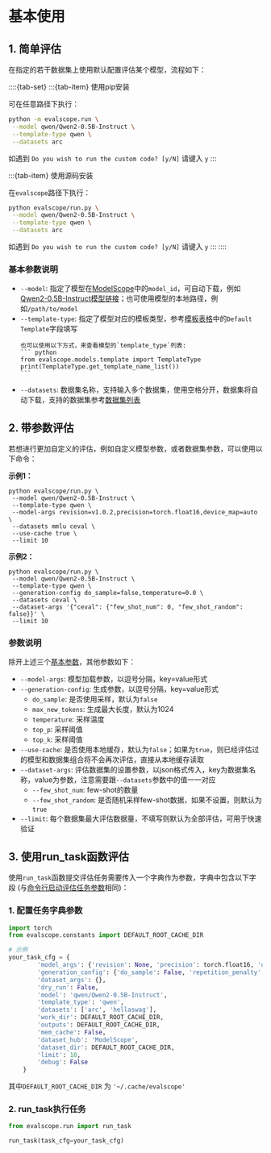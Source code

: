 # 基本使用

## 1. 简单评估
在指定的若干数据集上使用默认配置评估某个模型，流程如下：

::::{tab-set}
:::{tab-item} 使用pip安装

可在任意路径下执行：
```bash
python -m evalscope.run \
 --model qwen/Qwen2-0.5B-Instruct \
 --template-type qwen \
 --datasets arc 
```
如遇到 `Do you wish to run the custom code? [y/N]` 请键入 `y`
:::

:::{tab-item} 使用源码安装

在`evalscope`路径下执行：
```bash
python evalscope/run.py \
 --model qwen/Qwen2-0.5B-Instruct \
 --template-type qwen \
 --datasets arc
```
如遇到 `Do you wish to run the custom code? [y/N]` 请键入 `y`
:::
::::

### 基本参数说明
- `--model`: 指定了模型在[ModelScope](https://modelscope.cn/)中的`model_id`，可自动下载，例如[Qwen2-0.5B-Instruct模型链接](https://modelscope.cn/models/qwen/Qwen2-0.5B-Instruct/summary)；也可使用模型的本地路径，例如`/path/to/model`
- `--template-type`: 指定了模型对应的模板类型，参考[模板表格](https://swift.readthedocs.io/zh-cn/latest/LLM/%E6%94%AF%E6%8C%81%E7%9A%84%E6%A8%A1%E5%9E%8B%E5%92%8C%E6%95%B0%E6%8D%AE%E9%9B%86.html#id4)中的`Default Template`字段填写
    ````{note}
    也可以使用以下方式，来查看模型的`template_type`列表: 
    ``` python
    from evalscope.models.template import TemplateType
    print(TemplateType.get_template_name_list())
    ```
    ````
- `--datasets`: 数据集名称，支持输入多个数据集，使用空格分开，数据集将自动下载，支持的数据集参考[数据集列表](./supported_dataset.md#支持的数据集)


## 2. 带参数评估
若想进行更加自定义的评估，例如自定义模型参数，或者数据集参数，可以使用以下命令：

**示例1：**
```shell
python evalscope/run.py \
 --model qwen/Qwen2-0.5B-Instruct \
 --template-type qwen \
 --model-args revision=v1.0.2,precision=torch.float16,device_map=auto \
 --datasets mmlu ceval \
 --use-cache true \
 --limit 10
```

**示例2：**
```shell
python evalscope/run.py \ 
 --model qwen/Qwen2-0.5B-Instruct \
 --template-type qwen \
 --generation-config do_sample=false,temperature=0.0 \
 --datasets ceval \
 --dataset-args '{"ceval": {"few_shot_num": 0, "few_shot_random": false}}' \
 --limit 10
```

### 参数说明
除开上述三个[基本参数](#基本参数说明)，其他参数如下：
- `--model-args`: 模型加载参数，以逗号分隔，key=value形式
- `--generation-config`: 生成参数，以逗号分隔，key=value形式
  - `do_sample`: 是否使用采样，默认为`false`
  - `max_new_tokens`: 生成最大长度，默认为1024
  - `temperature`: 采样温度
  - `top_p`: 采样阈值
  - `top_k`: 采样阈值
- `--use-cache`: 是否使用本地缓存，默认为`false`；如果为`true`，则已经评估过的模型和数据集组合将不会再次评估，直接从本地缓存读取
- `--dataset-args`: 评估数据集的设置参数，以json格式传入，key为数据集名称，value为参数，注意需要跟`--datasets`参数中的值一一对应
  - `--few_shot_num`: few-shot的数量
  - `--few_shot_random`: 是否随机采样few-shot数据，如果不设置，则默认为`true`
- `--limit`: 每个数据集最大评估数据量，不填写则默认为全部评估，可用于快速验证


## 3. 使用run_task函数评估

使用`run_task`函数提交评估任务需要传入一个字典作为参数，字典中包含以下字段 (与[命令行启动评估任务参数](#参数说明)相同)：

### 1. 配置任务字典参数
```python
import torch
from evalscope.constants import DEFAULT_ROOT_CACHE_DIR

# 示例
your_task_cfg = {
        'model_args': {'revision': None, 'precision': torch.float16, 'device_map': 'auto'},
        'generation_config': {'do_sample': False, 'repetition_penalty': 1.0, 'max_new_tokens': 512},
        'dataset_args': {},
        'dry_run': False,
        'model': 'qwen/Qwen2-0.5B-Instruct',
        'template_type': 'qwen', 
        'datasets': ['arc', 'hellaswag'],
        'work_dir': DEFAULT_ROOT_CACHE_DIR,
        'outputs': DEFAULT_ROOT_CACHE_DIR,
        'mem_cache': False,
        'dataset_hub': 'ModelScope',
        'dataset_dir': DEFAULT_ROOT_CACHE_DIR,
        'limit': 10,
        'debug': False
    }
```
其中`DEFAULT_ROOT_CACHE_DIR` 为 `'~/.cache/evalscope'`

### 2. run_task执行任务
```python
from evalscope.run import run_task

run_task(task_cfg=your_task_cfg)
```